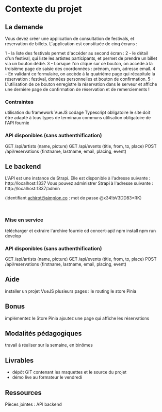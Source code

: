 # Contexte du projet

## La demande

Vous devez créer une application de consultation de festivals, et réservation de billets. L'application est constituée de cinq écrans :

1 - la liste des festivals permet d'accéder au second écran :
2 - le détail d'un festival, qui liste les artistes participants, et permet de prendre un billet via un bouton dédié.
3 - Lorsque l'on clique sur ce bouton, on accède à la troisième page de saisie des coordonnées : prénom, nom, adresse email.
4 - En validant ce formulaire, on accède à la quatrième page qui récapitule la réservation : festival, données personnelles et bouton de confirmation.
5 - L'utilisation de ce bouton enregistre la réservation dans le serveur et affiche une dernière page de confirmation de réservation et de remerciements !
​

### Contraintes

utilisation du framework VueJS
codage Typescript obligatoire
le site doit être adapté à tous types de terminaux communs
utilisation obligatoire de l'API fournie
​

### API disponibles (sans authenthification)

GET /api/artists (name, picture)
GET /api/events (title, from, to, place)
POST /api/reservations (firstname, lastname, email, placing, event)
​

## Le backend

L'API est une instance de Strapi. Elle est disponible à l'adresse suivante : http://localhost:1337 Vous pouvez administrer Strapi à l'adresse suivante : http://localhost:1337/admin

(identifiant achirot@simplon.co ; mot de passe @x34!bV3DD83\*RK)

​

### Mise en service

télécharger et extraire l'archive fournie
cd concert-api/
npm install
npm run develop
​

### API disponibles (sans authenthification)

GET /api/artists (name, picture)
GET /api/events (title, from, to, place)
POST /api/reservations (firstname, lastname, email, placing, event)
​

## Aide

installer un projet VueJS
plusieurs pages : le routing
le store Pinia
​

## Bonus

implémentez le Store Pinia
ajoutez une page qui affiche les réservations
​

## Modalités pédagogiques

travail à réaliser sur la semaine, en binômes

## Livrables

- dépôt GIT contenant les maquettes et le source du projet
- démo live au formateur le vendredi

## Ressources

Pièces jointes : API backend
